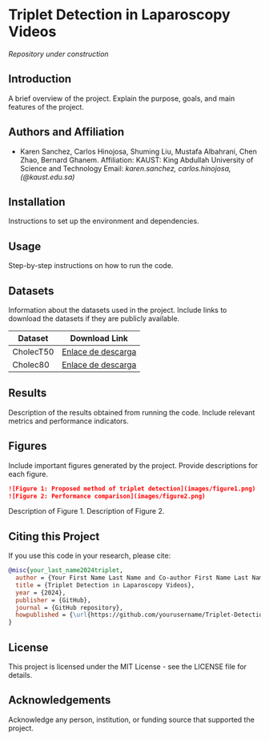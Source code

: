 # Triplet Detection in Laparoscopy Videos

*Repository under construction*

## Introduction
A brief overview of the project. Explain the purpose, goals, and main features of the project.

## Authors and Affiliation
- Karen Sanchez, Carlos Hinojosa, Shuming Liu, Mustafa Albahrani, Chen Zhao, Bernard Ghanem.
Affiliation: KAUST: King Abdullah University of Science and Technology
Email: *karen.sanchez, carlos.hinojosa, (@kaust.edu.sa)* 

## Installation
Instructions to set up the environment and dependencies.

## Usage
Step-by-step instructions on how to run the code.

## Datasets
Information about the datasets used in the project. Include links to download the datasets if they are publicly available.

| Dataset              | Download Link                                        |
|----------------------| -----------------------------------------------------|
| CholecT50            | [Enlace de descarga](https://cholectriplet2022.grand-challenge.org/data/)   |
| Cholec80             | [Enlace de descarga](https://github.com/CAMMA-public/TF-Cholec80#data)   |


## Results
Description of the results obtained from running the code. Include relevant metrics and performance indicators.

## Figures
Include important figures generated by the project. Provide descriptions for each figure.

```markdown
![Figure 1: Proposed method of triplet detection](images/figure1.png)
![Figure 2: Performance comparison](images/figure2.png)
```
Description of Figure 1.
Description of Figure 2.

## Citing this Project
If you use this code in your research, please cite:

```bibtex
@misc{your_last_name2024triplet,
  author = {Your First Name Last Name and Co-author First Name Last Name},
  title = {Triplet Detection in Laparoscopy Videos},
  year = {2024},
  publisher = {GitHub},
  journal = {GitHub repository},
  howpublished = {\url{https://github.com/yourusername/Triplet-Detection-Laparoscopy}},
}
```

## License
This project is licensed under the MIT License - see the LICENSE file for details.

## Acknowledgements
Acknowledge any person, institution, or funding source that supported the project.
